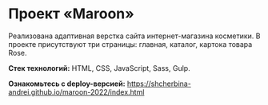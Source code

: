 # Проект «Maroon»
Реализована адаптивная верстка сайта интернет-магазина косметики. 
В проекте присутствуют три страницы: главная, каталог, картока товара Rose.

**Стек технологий:** HTML, CSS, JavaScript, Sass, Gulp.

**Ознакомьтесь с deploy-версией:** https://shcherbina-andrei.github.io/maroon-2022/index.html

